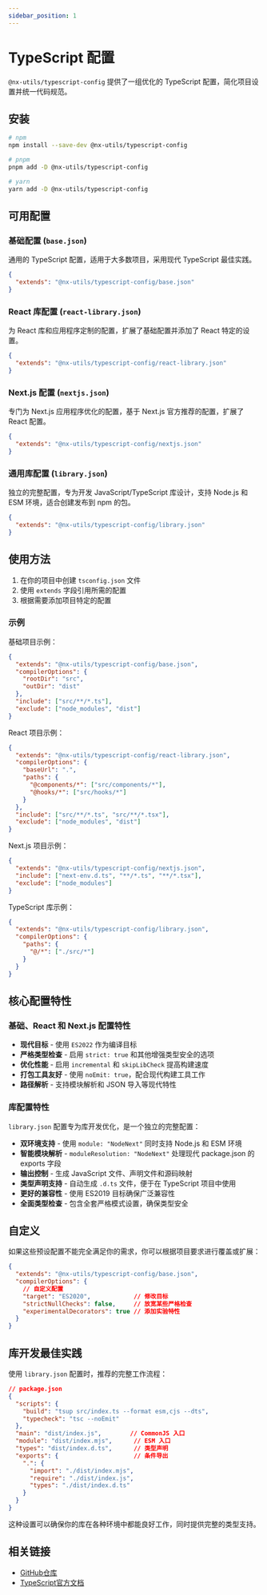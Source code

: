 ```yaml
---
sidebar_position: 1
---
```


# TypeScript 配置

`@nx-utils/typescript-config` 提供了一组优化的 TypeScript 配置，简化项目设置并统一代码规范。

## 安装

```bash
# npm
npm install --save-dev @nx-utils/typescript-config

# pnpm
pnpm add -D @nx-utils/typescript-config

# yarn
yarn add -D @nx-utils/typescript-config
```

## 可用配置

### 基础配置 (`base.json`)

通用的 TypeScript 配置，适用于大多数项目，采用现代 TypeScript 最佳实践。

```json
{
  "extends": "@nx-utils/typescript-config/base.json"
}
```

### React 库配置 (`react-library.json`)

为 React 库和应用程序定制的配置，扩展了基础配置并添加了 React 特定的设置。

```json
{
  "extends": "@nx-utils/typescript-config/react-library.json"
}
```

### Next.js 配置 (`nextjs.json`)

专门为 Next.js 应用程序优化的配置，基于 Next.js 官方推荐的配置，扩展了 React 配置。

```json
{
  "extends": "@nx-utils/typescript-config/nextjs.json"
}
```

### 通用库配置 (`library.json`)

独立的完整配置，专为开发 JavaScript/TypeScript 库设计，支持 Node.js 和 ESM 环境，适合创建发布到 npm 的包。

```json
{
  "extends": "@nx-utils/typescript-config/library.json"
}
```

## 使用方法

1. 在你的项目中创建 `tsconfig.json` 文件
2. 使用 `extends` 字段引用所需的配置
3. 根据需要添加项目特定的配置

### 示例

基础项目示例：
```json
{
  "extends": "@nx-utils/typescript-config/base.json",
  "compilerOptions": {
    "rootDir": "src",
    "outDir": "dist"
  },
  "include": ["src/**/*.ts"],
  "exclude": ["node_modules", "dist"]
}
```

React 项目示例：
```json
{
  "extends": "@nx-utils/typescript-config/react-library.json",
  "compilerOptions": {
    "baseUrl": ".",
    "paths": {
      "@components/*": ["src/components/*"],
      "@hooks/*": ["src/hooks/*"]
    }
  },
  "include": ["src/**/*.ts", "src/**/*.tsx"],
  "exclude": ["node_modules", "dist"]
}
```

Next.js 项目示例：
```json
{
  "extends": "@nx-utils/typescript-config/nextjs.json",
  "include": ["next-env.d.ts", "**/*.ts", "**/*.tsx"],
  "exclude": ["node_modules"]
}
```

TypeScript 库示例：
```json
{
  "extends": "@nx-utils/typescript-config/library.json",
  "compilerOptions": {
    "paths": {
      "@/*": ["./src/*"]
    }
  }
}
```

## 核心配置特性

### 基础、React 和 Next.js 配置特性
- **现代目标** - 使用 `ES2022` 作为编译目标
- **严格类型检查** - 启用 `strict: true` 和其他增强类型安全的选项
- **优化性能** - 启用 `incremental` 和 `skipLibCheck` 提高构建速度
- **打包工具友好** - 使用 `noEmit: true`，配合现代构建工具工作
- **路径解析** - 支持模块解析和 JSON 导入等现代特性

### 库配置特性

`library.json` 配置专为库开发优化，是一个独立的完整配置：

- **双环境支持** - 使用 `module: "NodeNext"` 同时支持 Node.js 和 ESM 环境
- **智能模块解析** - `moduleResolution: "NodeNext"` 处理现代 package.json 的 exports 字段
- **输出控制** - 生成 JavaScript 文件、声明文件和源码映射
- **类型声明支持** - 自动生成 `.d.ts` 文件，便于在 TypeScript 项目中使用
- **更好的兼容性** - 使用 ES2019 目标确保广泛兼容性
- **全面类型检查** - 包含全套严格模式设置，确保类型安全

## 自定义

如果这些预设配置不能完全满足你的需求，你可以根据项目要求进行覆盖或扩展：

```json
{
  "extends": "@nx-utils/typescript-config/base.json",
  "compilerOptions": {
    // 自定义配置
    "target": "ES2020",            // 修改目标
    "strictNullChecks": false,     // 放宽某些严格检查
    "experimentalDecorators": true // 添加实验特性
  }
}
```

## 库开发最佳实践

使用 `library.json` 配置时，推荐的完整工作流程：

```json
// package.json
{
  "scripts": {
    "build": "tsup src/index.ts --format esm,cjs --dts",
    "typecheck": "tsc --noEmit"
  },
  "main": "dist/index.js",        // CommonJS 入口
  "module": "dist/index.mjs",      // ESM 入口
  "types": "dist/index.d.ts",      // 类型声明
  "exports": {                     // 条件导出
    ".": {
      "import": "./dist/index.mjs",
      "require": "./dist/index.js",
      "types": "./dist/index.d.ts"
    }
  }
}
```

这种设置可以确保你的库在各种环境中都能良好工作，同时提供完整的类型支持。

## 相关链接

- [GitHub仓库](https://github.com/NexaraGroup/nx-utils)
- [TypeScript官方文档](https://www.typescriptlang.org/docs/) 